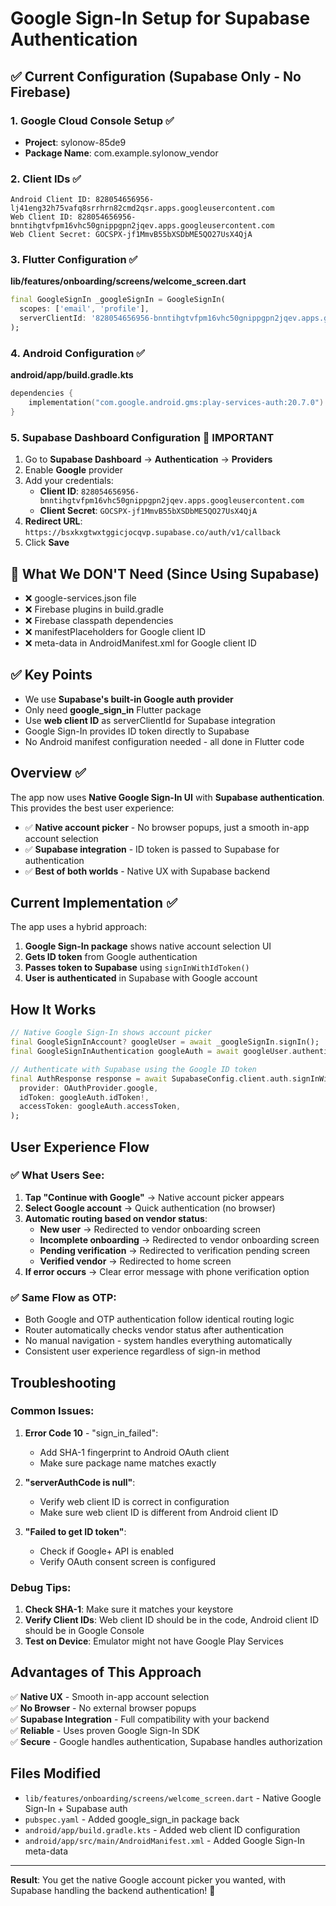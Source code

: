 # Google Sign-In Setup for Supabase Authentication

## ✅ Current Configuration (Supabase Only - No Firebase)

### 1. Google Cloud Console Setup ✅
- **Project**: sylonow-85de9
- **Package Name**: com.example.sylonow_vendor

### 2. Client IDs ✅
```
Android Client ID: 828054656956-lj41eng32h75vafq8srrhrn82cmd2qsr.apps.googleusercontent.com
Web Client ID: 828054656956-bnntihgtvfpm16vhc50gnippgpn2jqev.apps.googleusercontent.com
Web Client Secret: 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
```

### 3. Flutter Configuration ✅
**lib/features/onboarding/screens/welcome_screen.dart**
```dart
final GoogleSignIn _googleSignIn = GoogleSignIn(
  scopes: ['email', 'profile'],
  serverClientId: '828054656956-bnntihgtvfpm16vhc50gnippgpn2jqev.apps.googleusercontent.com',
);
```

### 4. Android Configuration ✅
**android/app/build.gradle.kts**
```kotlin
dependencies {
    implementation("com.google.android.gms:play-services-auth:20.7.0")
}
```

### 5. Supabase Dashboard Configuration 🚨 IMPORTANT
1. Go to **Supabase Dashboard** → **Authentication** → **Providers**
2. Enable **Google** provider
3. Add your credentials:
   - **Client ID**: `828054656956-bnntihgtvfpm16vhc50gnippgpn2jqev.apps.googleusercontent.com`
   - **Client Secret**: `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`
4. **Redirect URL**: `https://bsxkxgtwxtggicjocqvp.supabase.co/auth/v1/callback`
5. Click **Save**

## 🚫 What We DON'T Need (Since Using Supabase)
- ❌ google-services.json file
- ❌ Firebase plugins in build.gradle
- ❌ Firebase classpath dependencies
- ❌ manifestPlaceholders for Google client ID
- ❌ meta-data in AndroidManifest.xml for Google client ID

## ✅ Key Points
- We use **Supabase's built-in Google auth provider**
- Only need **google_sign_in** Flutter package
- Use **web client ID** as serverClientId for Supabase integration
- Google Sign-In provides ID token directly to Supabase
- No Android manifest configuration needed - all done in Flutter code

## Overview ✅

The app now uses **Native Google Sign-In UI** with **Supabase authentication**. This provides the best user experience:
- ✅ **Native account picker** - No browser popups, just a smooth in-app account selection
- ✅ **Supabase integration** - ID token is passed to Supabase for authentication
- ✅ **Best of both worlds** - Native UX with Supabase backend

## Current Implementation ✅

The app uses a hybrid approach:
1. **Google Sign-In package** shows native account selection UI
2. **Gets ID token** from Google authentication
3. **Passes token to Supabase** using `signInWithIdToken()`
4. **User is authenticated** in Supabase with Google account

## How It Works

```dart
// Native Google Sign-In shows account picker
final GoogleSignInAccount? googleUser = await _googleSignIn.signIn();
final GoogleSignInAuthentication googleAuth = await googleUser.authentication;

// Authenticate with Supabase using the Google ID token
final AuthResponse response = await SupabaseConfig.client.auth.signInWithIdToken(
  provider: OAuthProvider.google,
  idToken: googleAuth.idToken!,
  accessToken: googleAuth.accessToken,
);
```

## User Experience Flow

### ✅ What Users See:
1. **Tap "Continue with Google"** → Native account picker appears
2. **Select Google account** → Quick authentication (no browser)
3. **Automatic routing based on vendor status**:
   - **New user** → Redirected to vendor onboarding screen
   - **Incomplete onboarding** → Redirected to vendor onboarding screen
   - **Pending verification** → Redirected to verification pending screen
   - **Verified vendor** → Redirected to home screen
4. **If error occurs** → Clear error message with phone verification option

### ✅ Same Flow as OTP:
- Both Google and OTP authentication follow identical routing logic
- Router automatically checks vendor status after authentication
- No manual navigation - system handles everything automatically
- Consistent user experience regardless of sign-in method

## Troubleshooting

### Common Issues:

1. **Error Code 10** - "sign_in_failed":
   - Add SHA-1 fingerprint to Android OAuth client
   - Make sure package name matches exactly

2. **"serverAuthCode is null"**:
   - Verify web client ID is correct in configuration
   - Make sure web client ID is different from Android client ID

3. **"Failed to get ID token"**:
   - Check if Google+ API is enabled
   - Verify OAuth consent screen is configured

### Debug Tips:

1. **Check SHA-1**: Make sure it matches your keystore
2. **Verify Client IDs**: Web client ID should be in the code, Android client ID should be in Google Console
3. **Test on Device**: Emulator might not have Google Play Services

## Advantages of This Approach

✅ **Native UX** - Smooth in-app account selection  
✅ **No Browser** - No external browser popups  
✅ **Supabase Integration** - Full compatibility with your backend  
✅ **Reliable** - Uses proven Google Sign-In SDK  
✅ **Secure** - Google handles authentication, Supabase handles authorization  

## Files Modified

- `lib/features/onboarding/screens/welcome_screen.dart` - Native Google Sign-In + Supabase auth
- `pubspec.yaml` - Added google_sign_in package back
- `android/app/build.gradle.kts` - Added web client ID configuration
- `android/app/src/main/AndroidManifest.xml` - Added Google Sign-In meta-data

---

**Result**: You get the native Google account picker you wanted, with Supabase handling the backend authentication! 🎉 